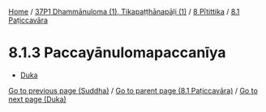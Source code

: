 
[Home](/) / [37P1 Dhammānuloma (1), Tikapaṭṭhānapāḷi (1)](../../../37P1.md) / [8 Pītittika](../../8.md) / [8.1 Paṭiccavāra](../8.1.md)

# 8.1.3 Paccayānulomapaccanīya

* [Duka](8.1.3/Duka.md)

[Go to previous page (Suddha)](8.1.2/8.1.2.2/Suddha.md) / [Go to parent page (8.1 Paṭiccavāra)](../8.1.md) / [Go to next page (Duka)](8.1.3/Duka.md)


